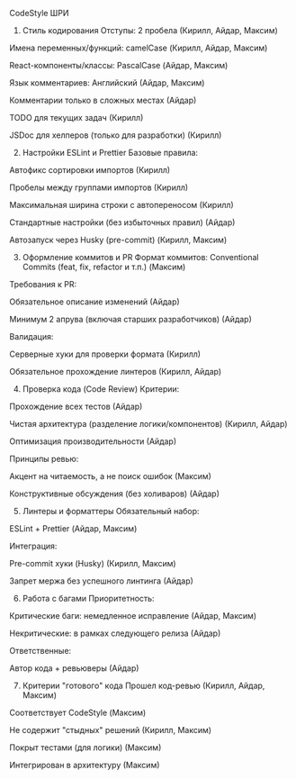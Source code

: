 CodeStyle ШРИ

1. Стиль кодирования
Отступы: 2 пробела (Кирилл, Айдар, Максим)

Имена переменных/функций: camelCase (Кирилл, Айдар, Максим)

React-компоненты/классы: PascalCase (Айдар, Максим)

Язык комментариев: Английский (Айдар, Максим)

Комментарии только в сложных местах (Айдар)

TODO для текущих задач (Кирилл)

JSDoc для хелперов (только для разработки) (Кирилл)

2. Настройки ESLint и Prettier
Базовые правила:

Автофикс сортировки импортов (Кирилл)

Пробелы между группами импортов (Кирилл)

Максимальная ширина строки с автопереносом (Кирилл)

Стандартные настройки (без избыточных правил) (Айдар)

Автозапуск через Husky (pre-commit) (Кирилл, Максим)

3. Оформление коммитов и PR
Формат коммитов: Conventional Commits (feat, fix, refactor и т.п.) (Максим)

Требования к PR:

Обязательное описание изменений (Айдар)

Минимум 2 апрува (включая старших разработчиков) (Айдар)

Валидация:

Серверные хуки для проверки формата (Кирилл)

Обязательное прохождение линтеров (Кирилл, Айдар)

4. Проверка кода (Code Review)
Критерии:

Прохождение всех тестов (Айдар)

Чистая архитектура (разделение логики/компонентов) (Кирилл, Айдар)

Оптимизация производительности (Айдар)

Принципы ревью:

Акцент на читаемость, а не поиск ошибок (Максим)

Конструктивные обсуждения (без холиваров) (Айдар)

5. Линтеры и форматтеры
Обязательный набор:

ESLint + Prettier (Айдар, Максим)

Интеграция:

Pre-commit хуки (Husky) (Кирилл, Максим)

Запрет мержа без успешного линтинга (Айдар)

6. Работа с багами
Приоритетность:

Критические баги: немедленное исправление (Айдар, Максим)

Некритические: в рамках следующего релиза (Айдар)

Ответственные:

Автор кода + ревьюверы (Айдар)

7. Критерии "готового" кода
Прошел код-ревью (Кирилл, Айдар, Максим)

Соответствует CodeStyle (Максим)

Не содержит "стыдных" решений (Кирилл, Максим)

Покрыт тестами (для логики) (Максим)

Интегрирован в архитектуру (Максим)
